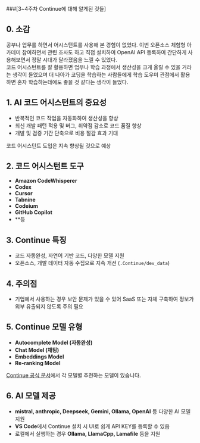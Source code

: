 ###[3~4주차 Continue에 대해 알게된 것들]

## 0. 소감
공부나 업무를 하면서 어시스턴트를 사용해 본 경험이 없었다. 이번 오픈소스 체험형 아카데미 참여하면서 관련 조사도 하고 직접 설치하여 OpenAI API 등록하여 간단하게 사용해보면서 정말 시대가 달라졌음을 느낄 수 있었다.  
코드 어시스턴트를 잘 활용하면 업무나 학습 과정에서 생산성을 크게 올릴 수 있을 거라는 생각이 들었으며 더 나아가 코딩을 학습하는 사람들에게 학습 도우미 관점에서 활용하면 혼자 학습하는데에도 좋을 것 같다는 생각이 들었다.

## 1. AI 코드 어시스턴트의 중요성
- 반복적인 코드 작업을 자동화하여 생산성을 향상
- 최신 개발 패턴 적용 및 버그, 취약점 감소로 코드 품질 향상
- 개발 및 검증 기간 단축으로 비용 절감 효과 기대

코드 어시스턴트 도입은 지속 향상될 것으로 예상

## 2. 코드 어시스턴트 도구
- **Amazon CodeWhisperer**
- **Codex**
- **Cursor**
- **Tabnine**
- **Codeium**
- **GitHub Copilot**
- **등

## 3. Continue 특징
- 코드 자동완성, 자연어 기반 코드, 다양한 모델 지원
- 오픈소스, 개발 데이터 자동 수집으로 지속 개선 (`.Continue/dev_data`)

## 4. 주의점
- 기업에서 사용하는 경우 보안 문제가 있을 수 있어 SaaS 또는 자체 구축하여 정보가 외부 유출되지 않도록 주의 필요

## 5. Continue 모델 유형
- **Autocomplete Model (자동완성)**
- **Chat Model (채팅)**
- **Embeddings Model**
- **Re-ranking Model**

[Continue 공식 문서](https://docs.continue.dev/)에서 각 모델별 추천하는 모델이 있습니다.

## 6. AI 모델 제공
- **mistral, anthropic, Deepseek, Gemini, Ollama, OpenAI** 등 다양한 AI 모델 지원
- **VS Code**에서 Continue 설치 시 UI로 쉽게 API KEY를 등록할 수 있음
- 로컬에서 실행하는 경우 **Ollama, LlamaCpp, Lamafile** 등을 지원
